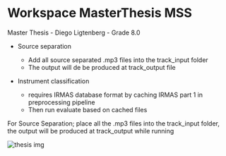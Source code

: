 # Workspace MasterThesis MSS
 Master Thesis - Diego Ligtenberg - Grade 8.0
 * Source separation
   * Add all source separated .mp3 files into the track_input folder
   * The output will de be produced at track_output file

 * Instrument classification
   * requires IRMAS database format by caching IRMAS part 1 in preprocessing pipeline
   * Then run evaluate based on cached files
	
For Source Separation; place all the .mp3 files into the track_input folder, the output will be produced at track_output while running


![thesis img](https://user-images.githubusercontent.com/48967029/193250198-75f0950d-ff3b-48bb-8784-d5f6edbcae8f.JPG)


